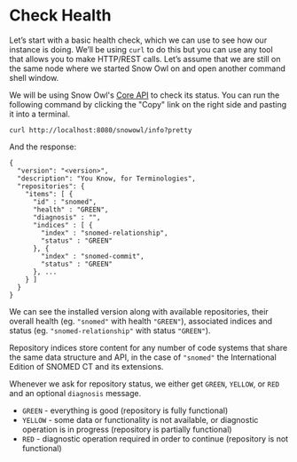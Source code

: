 # Check Health

Let’s start with a basic health check, which we can use to see how our instance is doing. We’ll be using `curl` to do this but you can use any tool that allows you to make HTTP/REST calls. Let’s assume that we are still on the same node where we started Snow Owl on and open another command shell window.

We will be using Snow Owl's [Core API](../api/admin/index.md) to check its status. You can run the following command by clicking the "Copy" link on the right side and pasting it into a terminal.

```
curl http://localhost:8080/snowowl/info?pretty
```

And the response:

```
{
  "version": "<version>",
  "description": "You Know, for Terminologies",
  "repositories": {
    "items": [ {
      "id" : "snomed",
      "health" : "GREEN",
      "diagnosis" : "",
      "indices" : [ {
        "index" : "snomed-relationship",
        "status" : "GREEN"
      }, {
        "index" : "snomed-commit",
        "status" : "GREEN"
      }, ...
    } ]
  }
}
```

We can see the installed version along with available repositories, their overall health (eg. `"snomed"` with health `"GREEN"`), associated indices and status (eg. `"snomed-relationship"` with status `"GREEN"`).

Repository indices store content for any number of code systems that share the same data structure and API, in the case of `"snomed"` the International Edition of SNOMED CT and its extensions.

Whenever we ask for repository status, we either get `GREEN`, `YELLOW`, or `RED` and an optional `diagnosis` message.

* `GREEN` - everything is good (repository is fully functional)
* `YELLOW` - some data or functionality is not available, or diagnostic operation is in progress (repository is partially functional)
* `RED` - diagnostic operation required in order to continue (repository is not functional)

